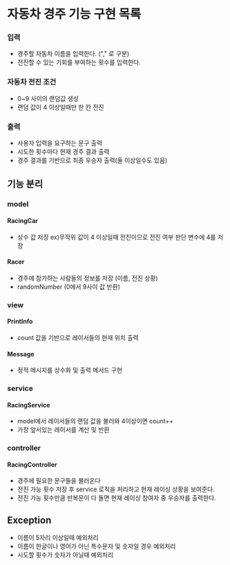# 자동차 경주 기능 구현 목록

### 입력
- 경주할 자동차 이름을 입력한다. ("," 로 구분)
- 전진할 수 있는 기회를 부여하는 횟수를 입력한다.

### 자동차 전진 조건
- 0~9 사이의 랜덤값 생성
- 랜덤 값이 4 이상일때만 한 칸 전진

### 출력
- 사용자 입력을 요구하는 문구 출력
- 시도한 횟수마다 현재 경주 결과 출력
- 경주 결과를 기반으로 최종 우승자 출력(둘 이상일수도 있음)


## 기능 분리

### model
#### RacingCar
- 상수 값 저장 ex)무작위 값이 4 이상일때 전진이므로 전진 여부 판단 변수에 4를 저장
#### Racer
- 경주에 참가하는 사람들의 정보를 저장 (이름, 전진 상황)
- randomNumber (0에서 9사이 값 반환)
### view
#### PrintInfo
- count 값을 기반으로 레이서들의 현재 위치 출력
#### Message
- 정적 메시지를 상수화 및 출력 메서드 구현

### service
#### RacingService
- model에서 레이서들의 랜덤 값을 불러와 4이상이면 count++
- 가장 앞서있는 레이서를 계산 및 반환

### controller
#### RacingController
- 경주에 필요한 문구들을 불러온다
- 전진 가능 횟수 저장 후 service 로직을 처리하고 현재 레이싱 상황을 보여준다.
- 전진 가능 횟수만큼 반복문이 다 돌면 현재 레이싱 참여자 중 우승자를 출력한다.

## Exception
- 이름이 5자리 이상일때 예외처리
- 이름이 한글이나 영어가 아닌 특수문자 및 숫자일 경우 예외처리
- 시도할 횟수가 숫자가 아닐때 예외처리

